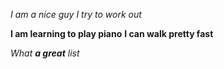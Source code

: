 *I am a nice guy*
_I try to work out_

**I am learning to play piano**
__I can walk pretty fast__

_What **a great** list_
